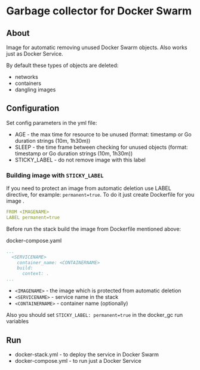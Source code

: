 # Garbage collector for Docker Swarm

## About 

Image for automatic removing unused Docker Swarm objects. Also works just as Docker Service.

By default these types of objects are deleted:
- networks
- containers
- dangling images

## Configuration

Set config parameters in the yml file:
* AGE - the max time for resource to be unused (format: timestamp or Go duration strings (10m, 1h30m))
* SLEEP - the time frame between checking for unused objects (format: timestamp or Go duration strings (10m, 1h30m))
* STICKY_LABEL - do not remove image with this label

### Building image with `STICKY_LABEL`

If you need to protect an image from automatic deletion use LABEL directive, for example: `permanent=true`. To do it just create Dockerfile for you image <IMAGENAME>.

```yaml
FROM <IMAGENAME>
LABEL permanent=true
```

Before run the stack build the image from Dockerfile mentioned above:

docker-compose.yaml
```yaml
...
  <SERVICENAME>
    container_name: <CONTAINERNAME>
    build:
      context: .
...

```
* `<IMAGENAME>` - the image which is protected from automatic deletion
* `<SERVICENAME>` - service name in the stack
* `<CONTAINERNAME>` - container name (optionally)

Also you should set `STICKY_LABEL: permanent=true` in the docker_gc run variables

## Run

* docker-stack.yml - to deploy the service in Docker Swarm
* docker-compose.yml - to run just a Docker Service
